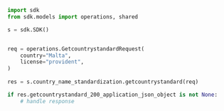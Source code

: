 <!-- Start SDK Example Usage -->
```python
import sdk
from sdk.models import operations, shared

s = sdk.SDK()


req = operations.GetcountrystandardRequest(
    country="Malta",
    license="provident",
)
    
res = s.country_name_standardization.getcountrystandard(req)

if res.getcountrystandard_200_application_json_object is not None:
    # handle response
```
<!-- End SDK Example Usage -->